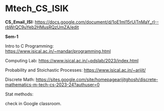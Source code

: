 # Mtech_CS_ISIK

**CS_Email_ISI:** https://docs.google.com/document/d/1oE1ml15rUiTnMaY_rI--rbWrQC9uYeb2HMusRQzUmZA/edit

**Sem-1**

Intro to C Programming:
https://www.isical.ac.in/~mandar/programming.html

Computing Lab: https://www.isical.ac.in/~pdslab/2023/index.html

Probability and Stoichastic Processes: https://www.isical.ac.in/~arijit/

Discrete Math:
https://sites.google.com/site/homepagearijitghosh/discrete-mathematics-m-tech-cs-2023-24?authuser=0

Stat methods:

check in Google classroom.